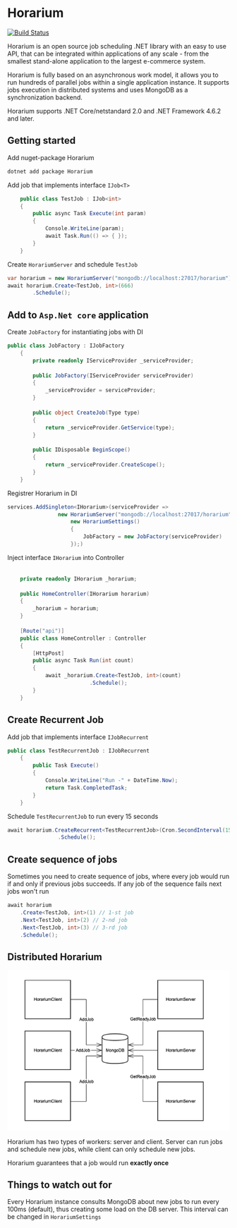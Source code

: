 # Horarium

[![Build Status](https://cloud.drone.io/api/badges/TinkoffCreditSystems/Horarium/status.svg)](https://cloud.drone.io/TinkoffCreditSystems/Horarium)

Horarium is an open source job scheduling .NET library with an easy to use API, that can be integrated within applications of any scale - from the smallest stand-alone application to the largest e-commerce system.

Horarium is fully based on an asynchronous work model, it allows you to run hundreds of parallel jobs within a single application instance. It supports jobs execution in distributed systems and uses MongoDB as a synchronization backend.

Horarium supports .NET Core/netstandard 2.0 and .NET Framework 4.6.2 and later.

## Getting started

Add nuget-package Horarium

```bash
dotnet add package Horarium
```

Add job that implements interface ```IJob<T>```

```csharp
    public class TestJob : IJob<int>
    {
        public async Task Execute(int param)
        {
            Console.WriteLine(param);
            await Task.Run(() => { });
        }
    }
```

Create ```HorariumServer``` and schedule ```TestJob```

```csharp
var horarium = new HorariumServer("mongodb://localhost:27017/horarium");
await horarium.Create<TestJob, int>(666)
        .Schedule();
```

## Add to ```Asp.Net core``` application

Create ```JobFactory```  for instantiating jobs with DI

```csharp
public class JobFactory : IJobFactory
    {
        private readonly IServiceProvider _serviceProvider;

        public JobFactory(IServiceProvider serviceProvider)
        {
            _serviceProvider = serviceProvider;
        }

        public object CreateJob(Type type)
        {
            return _serviceProvider.GetService(type);
        }

        public IDisposable BeginScope()
        {
            return _serviceProvider.CreateScope();
        }
    }
```

Registrer Horarium in DI

```csharp
services.AddSingleton<IHorarium>(serviceProvider =>
                new HorariumServer("mongodb://localhost:27017/horarium",
                    new HorariumSettings()
                    {
                        JobFactory = new JobFactory(serviceProvider)
                    });)
```

Inject interface ```IHorarium``` into Controller

```csharp

    private readonly IHorarium _horarium;

    public HomeController(IHorarium horarium)
    {
        _horarium = horarium;
    }

    [Route("api")]
    public class HomeController : Controller
    {
        [HttpPost]
        public async Task Run(int count)
        {
            await _horarium.Create<TestJob, int>(count)
                          .Schedule();
        }
    }
```

## Create Recurrent Job

Add job that implements interface ```IJobRecurrent```

```csharp
public class TestRecurrentJob : IJobRecurrent
    {
        public Task Execute()
        {
            Console.WriteLine("Run -" + DateTime.Now);
            return Task.CompletedTask;
        }
    }
```

Schedule ```TestRecurrentJob``` to run every 15 seconds

```csharp
await horarium.CreateRecurrent<TestRecurrentJob>(Cron.SecondInterval(15))
                .Schedule();
```

## Create sequence of jobs

Sometimes you need to create sequence of jobs, where every job would run if and only if previous jobs succeeds. If any job of the sequence fails next jobs won't run

```csharp
await horarium
    .Create<TestJob, int>(1) // 1-st job
    .Next<TestJob, int>(2) // 2-nd job
    .Next<TestJob, int>(3) // 3-rd job
    .Schedule();
```

## Distributed Horarium

![Distributed Scheme](DistributedScheme.png)

Horarium has two types of workers: server and client. Server can run jobs and schedule new jobs, while client can only schedule new jobs.

Horarium guarantees that a job would run **exactly once**

## Things to watch out for

Every Horarium instance consults MongoDB about new jobs to run every 100ms (default), thus creating some load on the DB server. This interval can be changed in ```HorariumSettings```